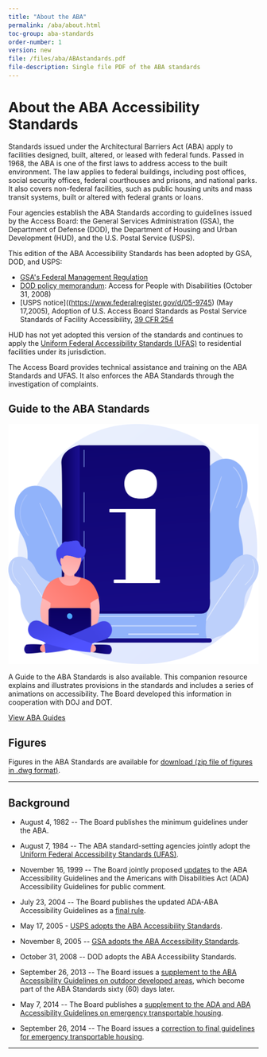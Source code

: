 ```yaml
---
title: "About the ABA"
permalink: /aba/about.html
toc-group: aba-standards
order-number: 1
version: new
file: /files/aba/ABAstandards.pdf
file-description: Single file PDF of the ABA standards
---
```


# About the ABA Accessibility Standards

Standards issued under the Architectural Barriers Act (ABA) apply to facilities designed, built, altered, or leased with federal funds. Passed in 1968, the ABA is one of the first laws to address access to the built environment. The law applies to federal buildings, including post offices, social security offices, federal courthouses and prisons, and national parks. It also covers non-federal facilities, such as public housing units and mass transit systems, built or altered with federal grants or loans.

Four agencies establish the ABA Standards according to guidelines issued by the Access Board: the General Services Administration (GSA), the Department of Defense (DOD), the Department of Housing and Urban Development (HUD), and the U.S. Postal Service (USPS).

This edition of the ABA Accessibility Standards has been adopted by GSA, DOD, and USPS:

- [GSA's Federal Management Regulation](https://www.gsa.gov/policy-regulations/regulations/federal-management-regulation-fmr?asset=119604#idtopicx2x71439)
- [DOD policy memorandum](dod-policy-memo.html): Access for People with Disabilities (October 31, 2008)
- [USPS notice]((https://www.federalregister.gov/d/05-9745) (May 17,2005), Adoption of U.S. Access Board Standards as Postal Service Standards of Facility Accessibility, [39 CFR 254](https://www.ecfr.gov/current/title-39/part-254)

HUD has not yet adopted this version of the standards and continues to apply the [Uniform Federal Accessibility Standards (UFAS)](ufas.html) to residential facilities under its jurisdiction.

The Access Board provides technical assistance and training on the ABA Standards and UFAS. It also enforces the ABA Standards through the investigation of complaints.

<div class="bg-primary-lighter border border-primary padding-2 margin-x-neg-2">
    <h2>Guide to the ABA Standards</h2>
    <div class="float-right width-card">
        <img class="" alt="guides icon" src="../images/stock/guide.svg">
    </div>
    <p>A Guide to the ABA Standards is also available.  This companion resource explains and illustrates provisions in the standards and includes a series of animations on accessibility. The Board developed this information in cooperation with DOJ and DOT.</p>
    <div class="grid-container margin-y-3 text-center">
    <a class="usa-button usa-button--big margin-x-auto" href="/aba/guides/">View ABA Guides</a>
    </div>
</div>

## Figures

Figures in the ABA Standards are available for [download (zip file of figures in .dwg format)](../files/ada/ada-aba-figures.zip).

---

## Background

- August 4, 1982 -- The Board publishes the minimum guidelines under the ABA.

- August 7, 1984 -- The ABA standard-setting agencies jointly adopt the [Uniform Federal Accessibility Standards (UFAS)](ufas.html).

- November 16, 1999 -- The Board jointly proposed [updates](https://www.federalregister.gov/documents/1999/11/16/99-29250/americans-with-disabilities-act-ada-accessibility-guidelines-for-buildings-and-facilities) to the ABA Accessibility Guidelines and the Americans with Disabilities Act (ADA) Accessibility Guidelines for public comment.

- July 23, 2004 -- The Board publishes the updated ADA-ABA Accessibility Guidelines as a [final rule](https://www.federalregister.gov/documents/2004/07/23/04-16025/americans-with-disabilities-act-ada-accessibility-guidelines-for-buildings-and-facilities).

- May 17, 2005 - [USPS adopts the ABA Accessibility Standards](https://www.federalregister.gov/documents/2005/05/17/05-9745/usps-standards-for-facility-accessibility).

- November 8, 2005 -- [GSA adopts the ABA Accessibility Standards](https://www.federalregister.gov/documents/2005/11/08/05-21644/federal-management-regulation-real-property-policies-update).

- October 31, 2008 -- DOD adopts the ABA Accessibility Standards.

- September 26, 2013 -- The Board issues a [supplement to the ABA Accessibility Guidelines on outdoor developed areas](https://www.regulations.gov/document?D=ATBCB-2009-0006-0085), which become part of the ABA Standards sixty (60) days later.

- May 7, 2014 -- The Board publishes a [supplement to the ADA and ABA Accessibility Guidelines on emergency transportable housing](https://www.regulations.gov/document?D=ATBCB-2012-0004-0039).

- September 26, 2014 -- The Board issues a [correction to final guidelines for emergency transportable housing](https://www.regulations.gov/document?D=ATBCB-2012-0004-0041).

---
